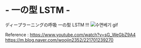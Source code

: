 # -  一の型  LSTM  -
ディープラーニングの呼吸  一の型  LSTM !!! 
![수면베기 gif](https://user-images.githubusercontent.com/67274959/114187245-bbc54d00-9982-11eb-8a4e-752e10cc1296.gif)

Reference : https://www.youtube.com/watch?v=sG_WeGbZ9A4
            https://m.blog.naver.com/woojin2352/221701239270    
